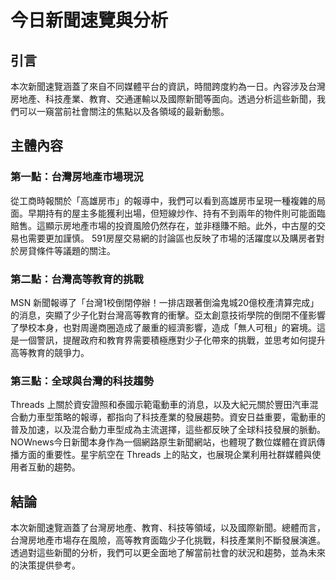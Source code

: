 # 今日新聞速覽與分析

## 引言

本次新聞速覽涵蓋了來自不同媒體平台的資訊，時間跨度約為一日。內容涉及台灣房地產、科技產業、教育、交通運輸以及國際新聞等面向。透過分析這些新聞，我們可以一窺當前社會關注的焦點以及各領域的最新動態。

## 主體內容

### 第一點：台灣房地產市場現況

從工商時報關於「高雄房市」的報導中，我們可以看到高雄房市呈現一種複雜的局面。早期持有的屋主多能獲利出場，但短線炒作、持有不到兩年的物件則可能面臨賠售。這顯示房地產市場的投資風險仍然存在，並非穩賺不賠。此外，中古屋的交易也需要更加謹慎。 591房屋交易網的討論區也反映了市場的活躍度以及購房者對於房貸條件等議題的關注。

### 第二點：台灣高等教育的挑戰

MSN 新聞報導了「台灣1校倒閉停辦！一排店跟著倒淪鬼城20億校產清算完成」的消息，突顯了少子化對台灣高等教育的衝擊。亞太創意技術學院的倒閉不僅影響了學校本身，也對周邊商圈造成了嚴重的經濟影響，造成「無人可租」的窘境。這是一個警訊，提醒政府和教育界需要積極應對少子化帶來的挑戰，並思考如何提升高等教育的競爭力。

### 第三點：全球與台灣的科技趨勢

Threads 上關於資安證照和泰國示範電動車的消息，以及大紀元關於豐田汽車混合動力車型策略的報導，都指向了科技產業的發展趨勢。資安日益重要，電動車的普及加速，以及混合動力車型成為主流選擇，這些都反映了全球科技發展的脈動。NOWnews今日新聞本身作為一個網路原生新聞網站，也體現了數位媒體在資訊傳播方面的重要性。星宇航空在 Threads 上的貼文，也展現企業利用社群媒體與使用者互動的趨勢。

## 結論

本次新聞速覽涵蓋了台灣房地產、教育、科技等領域，以及國際新聞。總體而言，台灣房地產市場存在風險，高等教育面臨少子化挑戰，科技產業則不斷發展演進。透過對這些新聞的分析，我們可以更全面地了解當前社會的狀況和趨勢，並為未來的決策提供參考。
